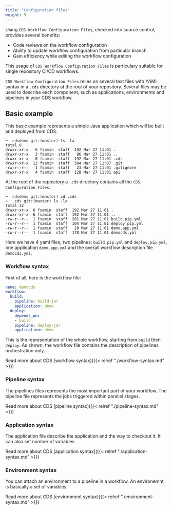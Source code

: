 ```yaml
---
title: "Configuration files"
weight: 9
---
```


Using `CDS Workflow Configuration Files`, checked into source control, provides several benefits:

* Code reviews on the workflow configuration
* Ability to update workflow configuration from particular branch
* Gain efficiency while editing the workflow configuration

This usage of `CDS Workflow Configuration Files` is particulary suitable for single repository CI/CD workflows.

`CDS Workflow Configuration Files` relies on several text files with YAML syntax in a `.cds` directory at the root of your repository. Several files may be used to describe each component, such as applications, environments and pipelines in your CDS workflow.

## Basic example

This basic example represents a simple Java application which will be built and deployed from CDS. 

```
➜  cdsdemo git:(master) ls -la
total 8
drwxr-xr-x   6 fsamin  staff  192 Mar 27 11:01 .
drwxr-xr-x   3 fsamin  staff   96 Mar 27 11:01 ..
drwxr-xr-x   6 fsamin  staff  192 Mar 27 11:01 .cds
drwxr-xr-x  12 fsamin  staff  384 Mar 27 11:07 .git
-rw-r--r--   1 fsamin  staff   23 Mar 27 11:01 .gitignore
drwxr-xr-x   4 fsamin  staff  128 Mar 27 11:01 api

```

At the root of the repository a `.cds` directory contains all the `CDS Configuration Files`.

```
➜  cdsdemo git:(master) cd .cds
➜  .cds git:(master) ls -la
total 32
drwxr-xr-x  6 fsamin  staff  192 Mar 27 11:01 .
drwxr-xr-x  6 fsamin  staff  192 Mar 27 11:01 ..
-rw-r--r--  1 fsamin  staff  201 Mar 27 11:01 build.pip.yml
-rw-r--r--  1 fsamin  staff  104 Mar 27 11:01 deploy.pip.yml
-rw-r--r--  1 fsamin  staff   28 Mar 27 11:01 demo.app.yml
-rw-r--r--  1 fsamin  staff  178 Mar 27 11:01 democds.yml
```

Here we have 4 yaml files, two pipelines: `build.pip.yml` and `deploy.pip.yml`, one application `demo.app.yml` and the overall workflow description file `democds.yml`.

### Workflow syntax
First of all, here is the workflow file:

```yaml
name: democds
workflow:
  build:
    pipeline: build-jar
    application: demo
  deploy:
    depends_on:
    - build
    pipeline: deploy-jar
    application: demo
```

This is the representation of the whole workflow, starting from `build` then `deploy`.  As shown, the workflow file contains the description of pipelines orchestration only.

Read more about CDS [workflow syntax]({{< relref "./workflow-syntax.md" >}})

### Pipeline syntax
The pipelines files represents the most important part of your workflow. The pipeline file represents the jobs triggered within parallel stages.

Read more about CDS [pipeline syntax]({{< relref "./pipeline-syntax.md" >}})

### Application syntax
The application file describe the application and the way to checkout it. It can also set number of variables.

Read more about CDS [application syntax]({{< relref "./application-syntax.md" >}})

### Environment syntax
You can attach an environment to a pipeline in a workflow. An environemnt is basically a set of variables.

Read more about CDS [environment syntax]({{< relref "./environment-syntax.md" >}})
